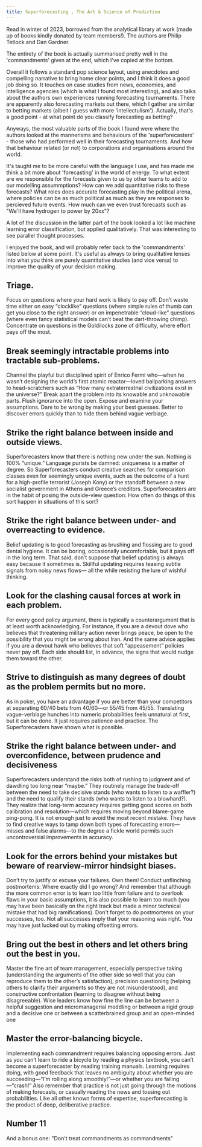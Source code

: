 ```yaml
---
title: Superforecasting , The Art & Science of Prediction
---
```


Read in winter of 2023, borrowed from the analytical library at work (made up of books kindly donated by team members!). The authors are Philip Tetlock and Dan Gardner.

The entirety of the book is actually summarised pretty well in the 'commandments' given at the end, which I've copied at the bottom.

Overall it follows a standard pop science layout, using anecdotes and compelling narrative to bring home clear points, and I think it does a good job doing so. It touches on case studies from news, economies, and intelligence agencies (which is what I found most interesting), and also talks about the authors own experiences running forecasting tournaments. There are apparently also forecasting markets out there, which I gather are similar to betting markets (albeit I guess with more 'intellectulism'). Actually, that's a good point - at what point do you classify forecasting as betting?

Anyways, the most valuable parts of the book I found were where the authors looked at the mannerisms and behaviours of the 'superforecasters' - those who had performed well in their forecasting tournaments. And how that behaviour related (or not) to corporations and organisations around the world.

It's taught me to be more careful with the language I use, and has made me think a bit more about 'forecasting' in the world of energy. To what extent are we responsible for the forecasts given to us by other teams to add to our modelling assummptions? How can we add quantitative risks to these forecasts? What roles does accurate forecasting play in the political arena, where policies can be as much political as much as they are responses to percieved future events. How much can we even trust forecasts such as "We'll have hydrogen to power by 20xx"?

A lot of the discussion in the latter part of the book looked a lot like machine learning error classification, but applied qualitatively. That was interesting to see parallel thought processes.

I enjoyed the book, and will probably refer back to the 'commandments' listed below at some point. It's useful as always to bring qualitative lenses into what you think are purely quantitative studies (and vice versa) to improve the quality of your decision making.

## Triage.

Focus on questions where your hard work is likely to pay off. Don’t waste time either on easy “clocklike” questions (where simple rules of thumb can get you close to the right answer) or on impenetrable “cloud-like” questions (where even fancy statistical models can’t beat the dart-throwing chimp). Concentrate on questions in the Goldilocks zone of difficulty, where effort pays off the most.

## Break seemingly intractable problems into tractable sub-problems.

Channel the playful but disciplined spirit of Enrico Fermi who—when he wasn’t designing the world’s first atomic reactor—loved ballparking answers to head-scratchers such as “How many extraterrestrial civilizations exist in the universe?” Break apart the problem into its knowable and unknowable parts. Flush ignorance into the open. Expose and examine your assumptions. Dare to be wrong by making your best guesses. Better to discover errors quickly than to hide them behind vague verbiage.

## Strike the right balance between inside and outside views.

Superforecasters know that there is nothing new under the sun. Nothing is 100% “unique.” Language purists be damned: uniqueness is a matter of degree. So Superforecasters conduct creative searches for comparison classes even for seemingly unique events, such as the outcome of a hunt for a high-profile terrorist (Joseph Kony) or the standoff between a new socialist government in Athens and Greece’s creditors. Superforecasters are in the habit of posing the outside-view question: How often do things of this sort happen in situations of this sort?

## Strike the right balance between under- and overreacting to evidence.

Belief updating is to good forecasting as brushing and flossing are to good dental hygiene. It can be boring, occasionally uncomfortable, but it pays off in the long term. That said, don’t suppose that belief updating is always easy because it sometimes is. Skillful updating requires teasing subtle signals from noisy news flows— all the while resisting the lure of wishful thinking.

##  Look for the clashing causal forces at work in each problem.

For every good policy argument, there is typically a counterargument that is at least worth acknowledging. For instance, if you are a devout dove who believes that threatening military action never brings peace, be open to the possibility that you might be wrong about Iran. And the same advice applies if you are a devout hawk who believes that soft “appeasement” policies never pay off. Each side should list, in advance, the signs that would nudge them toward the other.

## Strive to distinguish as many degrees of doubt as the problem permits but no more.

As in poker, you have an advantage if you are better than your competitors at separating 60/40 bets from 40/60—or 55/45 from 45/55. Translating vague-verbiage hunches into numeric probabilities feels unnatural at first, but it can be done. It just requires patience and practice. The Superforecasters have shown what is possible.

## Strike the right balance between under- and overconfidence, between prudence and decisiveness

Superforecasters understand the risks both of rushing to judgment and of dawdling too long near “maybe.” They routinely manage the trade-off between the need to take decisive stands (who wants to listen to a waffler?) and the need to qualify their stands (who wants to listen to a blowhard?). They realize that long-term accuracy requires getting good scores on both calibration and resolution—which requires moving beyond blame-game ping-pong. It is not enough just to avoid the most recent mistake. They have to find creative ways to tamp down both types of forecasting errors—misses and false alarms—to the degree a fickle world permits such uncontroversial improvements in accuracy.

## Look for the errors behind your mistakes but beware of rearview-mirror hindsight biases.

Don’t try to justify or excuse your failures. Own them! Conduct unflinching postmortems: Where exactly did I go wrong? And remember that although the more common error is to learn too little from failure and to overlook flaws in your basic assumptions, it is also possible to learn too much (you may have been basically on the right track but made a minor technical mistake that had big ramifications). Don’t forget to do postmortems on your successes, too. Not all successes imply that your reasoning was right. You may have just lucked out by making offsetting errors.

## Bring out the best in others and let others bring out the best in you.

Master the fine art of team management, especially perspective taking (understanding the arguments of the other side so well that you can reproduce them to the other’s satisfaction), precision questioning (helping others to clarify their arguments so they are not misunderstood), and constructive confrontation (learning to disagree without being disagreeable). Wise leaders know how fine the line can be between a helpful suggestion and micromanagerial meddling or between a rigid group and a decisive one or between a scatterbrained group and an open-minded one

##  Master the error-balancing bicycle.

Implementing each commandment requires balancing opposing errors. Just as you can’t learn to ride a bicycle by reading a physics textbook, you can’t become a superforecaster by reading training manuals. Learning requires doing, with good feedback that leaves no ambiguity about whether you are succeeding—“I’m rolling along smoothly!”—or whether you are failing—“crash!” Also remember that practice is not just going through the motions of making forecasts, or casually reading the news and tossing out probabilities. Like all other known forms of expertise, superforecasting is the product of deep, deliberative practice.

## Number 11

And a bonus one: "Don't treat commandments as commandments"

